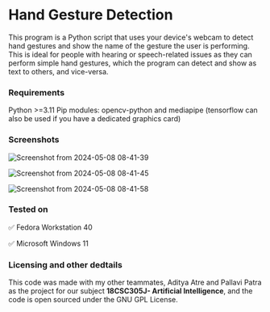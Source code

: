# Hand Gesture Detection
This program is a Python script that uses your device's webcam to detect hand gestures and show the name of the gesture the user is performing. This is ideal for people with hearing or speech-related issues as they can perform simple hand gestures, which the program can detect and show as text to others, and vice-versa.

### Requirements
Python >=3.11
Pip modules: opencv-python and mediapipe (tensorflow can also be used if you have a dedicated graphics card)

### Screenshots
![Screenshot from 2024-05-08 08-41-39](https://github.com/sid3425/Hand-Gesture-Detection/assets/91660696/2f1df036-23e9-47ea-a2d5-3080983bacc1)

![Screenshot from 2024-05-08 08-41-45](https://github.com/sid3425/Hand-Gesture-Detection/assets/91660696/3fc812ff-95d1-4223-be88-c5eb4cdb3d46)

![Screenshot from 2024-05-08 08-41-58](https://github.com/sid3425/Hand-Gesture-Detection/assets/91660696/286da583-68da-4f7f-b390-b6cfc535a503)

### Tested on
✅ Fedora Workstation 40

✅ Microsoft Windows 11

### Licensing and other dedtails
This code was made with my other teammates, Aditya Atre and Pallavi Patra as the project for our subject __18CSC305J- Artificial Intelligence__, and the code is open sourced under the GNU GPL License.
